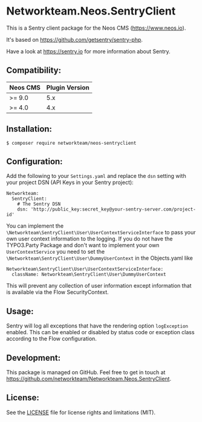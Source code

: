 Networkteam.Neos.SentryClient
=============================

This is a Sentry client package for the Neos CMS (https://www.neos.io).

It's based on https://github.com/getsentry/sentry-php.

Have a look at https://sentry.io for more information about Sentry.

Compatibility:
--------------

| Neos CMS | Plugin Version  |
| -------- | --------------- |
| >= 9.0   | 5.x             |
| >= 4.0   | 4.x             |

Installation:
-------------

    $ composer require networkteam/neos-sentryclient

Configuration:
--------------

Add the following to your `Settings.yaml` and replace the `dsn` setting with your project DSN (API Keys in your Sentry project):

    Networkteam:
      SentryClient:
        # The Sentry DSN
        dsn: 'http://public_key:secret_key@your-sentry-server.com/project-id'

You can implement the `\Networkteam\SentryClient\User\UserContextServiceInterface` to pass your own user context 
information to the logging. If you do not have the TYPO3.Party Package and don't want to implement your own 
`UserContextService` you need to set the `\Networkteam\SentryClient\User\DummyUserContext` in the Objects.yaml like

    Networkteam\SentryClient\User\UserContextServiceInterface:
      className: Networkteam\SentryClient\User\DummyUserContext

This will prevent any collection of user information except information that is available via the Flow SecurityContext.

Usage:
------

Sentry will log all exceptions that have the rendering option `logException` enabled. This can be enabled or disabled
by status code or exception class according to the Flow configuration.

Development:
------------

This package is managed on GitHub. Feel free to get in touch at https://github.com/networkteam/Networkteam.Neos.SentryClient.

License:
--------

See the [LICENSE](LICENSE.md) file for license rights and limitations (MIT).
